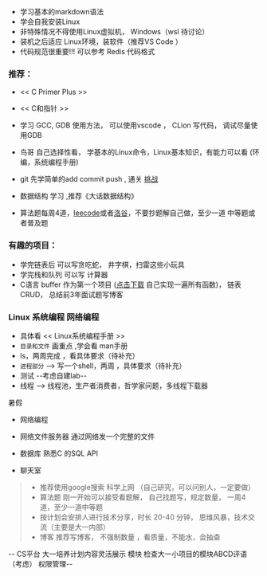 * 学习基本的markdown语法
* 学会自我安装Linux
* 非特殊情况不得使用Linux虚拟机， Windows（wsl 待讨论）
* 装机之后适应 Linux环境，装软件（推荐VS Code ）
* 代码规范很重要!!! 可以参考 Redis 代码格式


### 推荐：

* << C Primer Plus >>
* << C和指针 >>

* 学习 GCC, GDB 使用方法， 可以使用vscode ， CLion 写代码， 调试尽量使用GDB
* 鸟哥 自己选择性看， 学基本的Linux命令，Linux基本知识，有能力可以看 (环编，系统编程手册)
* git 先学简单的add commit push , 通关 [挑战](https://learngitbranching.js.org/)
* 数据结构 学习 ,推荐《大话数据结构》


* 算法题每周4道，[leecode](https://leetcode-cn.com/)或者[洛谷](https://www.luogu.com.cn/)，不要抄题解自己做，至少一道 中等题或者普及题
### 有趣的项目： 

* 学完链表后 可以写贪吃蛇， 井字棋，扫雷这些小玩具 
* 学完栈和队列 可以写 计算器  
* C语言 buffer 作为第一个项目 ([点击下载](http://192.168.30.175/s/bK5R9Y7qi2sTQMR) 自己实现一遍所有函数)， 链表CRUD， 总结前3年面试题写博客

### Linux 系统编程 网络编程 

* 具体看  << Linux系统编程手册 >> 
* `目录和文件` 画重点   ,学会看 man手册   
* ls，两周完成  ，看具体要求（待补充）
* `进程部分`  -->  写一个shell，两周  ，具体要求（待补充）
* 测试  --考虑自建lab-- 
* 线程   -->  线程池，生产者消费者，哲学家问题，多线程下载器

暑假

* 网络编程 

* 网络文件服务器  通过网络发一个完整的文件

* 数据库 熟悉C 的SQL  API

* 聊天室 


> * 推荐使用google搜索  科学上网  （自己研究，可以问别人，一定要做）
> * 算法题  刚一开始可以接受看题解， 自己找题写，规定数量， 一周4道，至少一道中等题
> * 按计划会安排人进行技术分享，时长 20-40 分钟， 思维风暴，技术交流（主要是大一内部）
> * 博客 推荐写博客， 不强制数量 ，看质量，不能水，会抽查

-- CS平台 大一培养计划内容灵活展示  模块 检查大一小项目的模块ABCD评语（考虑）  权限管理--

